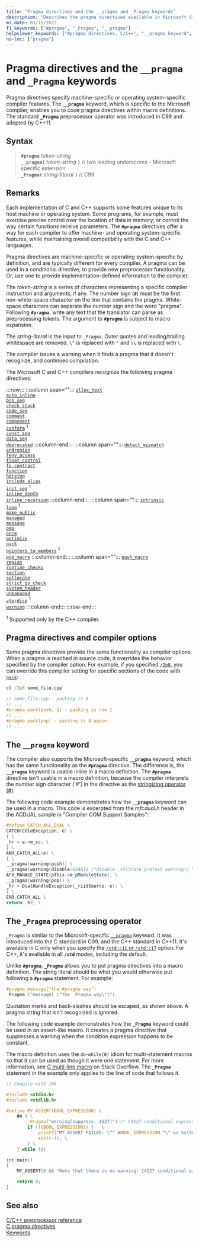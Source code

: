 ```yaml
---
title: "Pragma directives and the __pragma and _Pragma keywords"
description: "Describes the pragma directives available in Microsoft Visual C and C++ (MSVC)"
ms.date: 03/15/2022
f1_keywords: ["#pragma", "_Pragma", "__pragma"]
helpviewer_keywords: ["#pragma directives, C/C++", "__pragma keyword", "_Pragma keyword", "pragma directives, C/C++", "pragmas, C/C++", "preprocessor", "pragmas", "preprocessor, pragmas", "pragma directives (#pragma)"]
no-loc: ["pragma"]
---
```

# Pragma directives and the `__pragma` and `_Pragma` keywords

Pragma directives specify machine-specific or operating system-specific compiler features. The **`__pragma`** keyword, which is specific to the Microsoft compiler, enables you to code pragma directives within macro definitions. The standard **`_Pragma`** preprocessor operator was introduced in C99 and adopted by C++11.

## Syntax

> **`#pragma`** *token-string*\
> **`__pragma(`** *token-string* **`)`** // two leading underscores - Microsoft specific extension\
> **`_Pragma(`** *string-literal* **`)`** // C99

## Remarks

Each implementation of C and C++ supports some features unique to its host machine or operating system. Some programs, for example, must exercise precise control over the location of data in memory, or control the way certain functions receive parameters. The **`#pragma`** directives offer a way for each compiler to offer machine- and operating system-specific features, while maintaining overall compatibility with the C and C++ languages.

Pragma directives are machine-specific or operating system-specific by definition, and are typically different for every compiler. A pragma can be used in a conditional directive, to provide new preprocessor functionality. Or, use one to provide implementation-defined information to the compiler.

The *token-string* is a series of characters representing a specific compiler instruction and arguments, if any. The number sign (**`#`**) must be the first non-white-space character on the line that contains the pragma. White-space characters can separate the number sign and the word "pragma". Following **`#pragma`**, write any text that the translator can parse as preprocessing tokens. The argument to **`#pragma`** is subject to macro expansion.

The *string-literal* is the input to `_Pragma`. Outer quotes and leading/trailing whitespace are removed. `\"` is replaced with `"` and `\\` is replaced with `\`.

The compiler issues a warning when it finds a pragma that it doesn't recognize, and continues compilation.

The Microsoft C and C++ compilers recognize the following pragma directives:

:::row:::
   :::column span="":::
      [`alloc_text`](../preprocessor/alloc-text.md)\
      [`auto_inline`](../preprocessor/auto-inline.md)\
      [`bss_seg`](../preprocessor/bss-seg.md)\
      [`check_stack`](../preprocessor/check-stack.md)\
      [`code_seg`](../preprocessor/code-seg.md)\
      [`comment`](../preprocessor/comment-c-cpp.md)\
      [`component`](../preprocessor/component.md)\
      [`conform`](../preprocessor/conform.md) <sup>1</sup>\
      [`const_seg`](../preprocessor/const-seg.md)\
      [`data_seg`](../preprocessor/data-seg.md)\
      [`deprecated`](../preprocessor/deprecated-c-cpp.md)
   :::column-end:::
   :::column span="":::
      [`detect_mismatch`](../preprocessor/detect-mismatch.md)\
      [`endregion`](../preprocessor/region-endregion.md)\
      [`fenv_access`](../preprocessor/fenv-access.md)\
      [`float_control`](../preprocessor/float-control.md)\
      [`fp_contract`](../preprocessor/fp-contract.md)\
      [`function`](../preprocessor/function-c-cpp.md)\
      [`hdrstop`](../preprocessor/hdrstop.md)\
      [`include_alias`](../preprocessor/include-alias.md)\
      [`init_seg`](../preprocessor/init-seg.md) <sup>1</sup>\
      [`inline_depth`](../preprocessor/inline-depth.md)\
      [`inline_recursion`](../preprocessor/inline-recursion.md)
   :::column-end:::
   :::column span="":::
      [`intrinsic`](../preprocessor/intrinsic.md)\
      [`loop`](../preprocessor/loop.md) <sup>1</sup>\
      [`make_public`](../preprocessor/make-public.md)\
      [`managed`](../preprocessor/managed-unmanaged.md)\
      [`message`](../preprocessor/message.md)\
      [`omp`](../preprocessor/omp.md)\
      [`once`](../preprocessor/once.md)\
      [`optimize`](../preprocessor/optimize.md)\
      [`pack`](../preprocessor/pack.md)\
      [`pointers_to_members`](../preprocessor/pointers-to-members.md) <sup>1</sup>\
      [`pop_macro`](../preprocessor/pop-macro.md)
   :::column-end:::
   :::column span="":::
      [`push_macro`](../preprocessor/push-macro.md)\
      [`region`](../preprocessor/region-endregion.md)\
      [`runtime_checks`](../preprocessor/runtime-checks.md)\
      [`section`](../preprocessor/section.md)\
      [`setlocale`](../preprocessor/setlocale.md)\
      [`strict_gs_check`](../preprocessor/strict-gs-check.md)\
      [`system_header`](../preprocessor/system-header-pragma.md)\
      [`unmanaged`](../preprocessor/managed-unmanaged.md)\
      [`vtordisp`](../preprocessor/vtordisp.md) <sup>1</sup>\
      [`warning`](../preprocessor/warning.md)
   :::column-end:::
:::row-end:::

<sup>1</sup> Supported only by the C++ compiler.

## Pragma directives and compiler options

Some pragma directives provide the same functionality as compiler options. When a pragma is reached in source code, it overrides the behavior specified by the compiler option. For example, if you specified [`/Zp8`](../build/reference/zp-struct-member-alignment.md), you can override this compiler setting for specific sections of the code with [`pack`](../preprocessor/pack.md):

```cmd
cl /Zp8 some_file.cpp
```

```cpp
// some_file.cpp - packing is 8
// ...
#pragma pack(push, 1) - packing is now 1
// ...
#pragma pack(pop) - packing is 8 again
// ...
```

## <a name="the-pragma-keyword"></a> The `__pragma` keyword

The compiler also supports the Microsoft-specific **`__pragma`** keyword, which has the same functionality as the **`#pragma`** directive. The difference is, the **`__pragma`** keyword is usable inline in a macro definition. The **`#pragma`** directive isn't usable in a macro definition, because the compiler interprets the number sign character ('#') in the directive as the [stringizing operator (#)](../preprocessor/stringizing-operator-hash.md).

The following code example demonstrates how the **`__pragma`** keyword can be used in a macro. This code is excerpted from the *mfcdual.h* header in the ACDUAL sample in "Compiler COM Support Samples":

```cpp
#define CATCH_ALL_DUAL \
CATCH(COleException, e) \
{ \
_hr = e->m_sc; \
} \
AND_CATCH_ALL(e) \
{ \
__pragma(warning(push)) \
__pragma(warning(disable:6246)) /*disable _ctlState prefast warning*/ \
AFX_MANAGE_STATE(pThis->m_pModuleState); \
__pragma(warning(pop)) \
_hr = DualHandleException(_riidSource, e); \
} \
END_CATCH_ALL \
return _hr; \
```

## <a name="the-pragma-preprocessing-operator"></a> The `_Pragma` preprocessing operator

`_Pragma` is similar to the Microsoft-specific [`__pragma`](#the-pragma-keyword) keyword. It was introduced into the C standard in C99, and the C++ standard in C++11. It's available in C only when you specify the [`/std:c11` or `/std:c17`](../build/reference/std-specify-language-standard-version.md) option. For C++, it's available in all **`/std`** modes, including the default.

Unlike **`#pragma`**, **`_Pragma`** allows you to put pragma directives into a macro definition. The string literal should be what you would otherwise put following a **`#pragma`** statement. For example:

```c
#pragma message("the #pragma way")
_Pragma ("message( \"the _Pragma way\")") 
```

Quotation marks and back-slashes should be escaped, as shown above. A pragma string that isn't recognized is ignored.

The following code example demonstrates how the **`_Pragma`** keyword could be used in an assert-like macro. It creates a pragma directive that suppresses a warning when the condition expression happens to be constant.

The macro definition uses the `do`-`while(0)` idiom for multi-statement macros so that it can be used as though it were one statement. For more information, see [C multi-line macro](https://stackoverflow.com/questions/1067226/c-multi-line-macro-do-while0-vs-scope-block) on Stack Overflow. The **`_Pragma`** statement in the example only applies to the line of code that follows it.

```C
// Compile with /W4

#include <stdio.h>
#include <stdlib.h>

#define MY_ASSERT(BOOL_EXPRESSION) \
    do { \
        _Pragma("warning(suppress: 4127)") /* C4127 conditional expression is constant */  \
        if (!(BOOL_EXPRESSION)) {   \
            printf("MY_ASSERT FAILED: \"" #BOOL_EXPRESSION "\" on %s(%d)", __FILE__, __LINE__); \
            exit(-1); \
        } \
    } while (0)

int main()
{
    MY_ASSERT(0 && "Note that there is no warning: C4127 conditional expression is constant");

    return 0;
}
```

## See also

[C/C++ preprocessor reference](../preprocessor/c-cpp-preprocessor-reference.md)\
[C pragma directives](../c-language/c-pragmas.md)\
[Keywords](../cpp/keywords-cpp.md)

